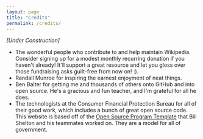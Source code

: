 ```yaml
---
layout: page
title: "Credits"
permalink: /credits/
---
```


_[Under Construction]_


* The wonderful people who contribute to and help maintain Wikipedia.  Consider signing up for a modest monthly recurring donation if you haven't already!  It'll support a great resource and let you gloss over those fundraising asks guilt-free from now on!  :). 
* Randall Munroe for inspiring the earnest enjoyment of neat things.  
* Ben Balter for getting me and thousands of others onto GitHub and into open source.  He's a gracious and fun teacher, and I'm grateful for all he does.  
* The technologists at the Consumer Financial Protection Bureau for all of their good work, which includes a bunch of great open source code.  This website is based off of the [Open Source Program Template](https://github.com/virtix/open-source-program-template/) that Bill Shelton and his teammates worked on.  They are a model for all of government.  
